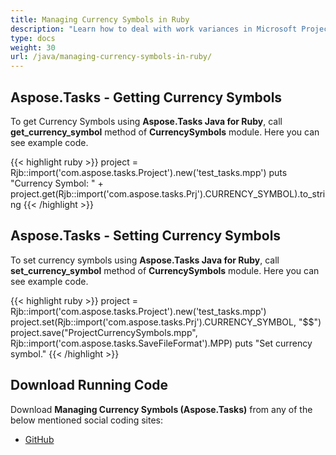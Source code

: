 ```yaml
---
title: Managing Currency Symbols in Ruby
description: "Learn how to deal with work variances in Microsoft Project (MPP/XML) files using Aspose.Tasks Java for Ruby."
type: docs
weight: 30
url: /java/managing-currency-symbols-in-ruby/
---
```


## **Aspose.Tasks - Getting Currency Symbols**
To get Currency Symbols using **Aspose.Tasks Java for Ruby**, call **get_currency_symbol** method of **CurrencySymbols** module. Here you can see example code.

{{< highlight ruby >}}
project = Rjb::import('com.aspose.tasks.Project').new('test_tasks.mpp')
puts "Currency Symbol: " + project.get(Rjb::import('com.aspose.tasks.Prj').CURRENCY_SYMBOL).to_string
{{< /highlight >}}

## **Aspose.Tasks - Setting Currency Symbols**
To set currency symbols using **Aspose.Tasks Java for Ruby**, call **set_currency_symbol** method of **CurrencySymbols** module. Here you can see example code.

{{< highlight ruby >}}
project = Rjb::import('com.aspose.tasks.Project').new('test_tasks.mpp')
project.set(Rjb::import('com.aspose.tasks.Prj').CURRENCY_SYMBOL, "$$")
project.save("ProjectCurrencySymbols.mpp", Rjb::import('com.aspose.tasks.SaveFileFormat').MPP)
puts "Set currency symbol."
{{< /highlight >}}

## **Download Running Code**
Download **Managing Currency Symbols (Aspose.Tasks)** from any of the below mentioned social coding sites:

- [GitHub](https://github.com/aspose-tasks/Aspose.Tasks-for-Java/blob/master/Plugins/Aspose_Tasks_Java_for_Ruby/lib/asposetasksjava/Currencies/currencysymbols.rb)
